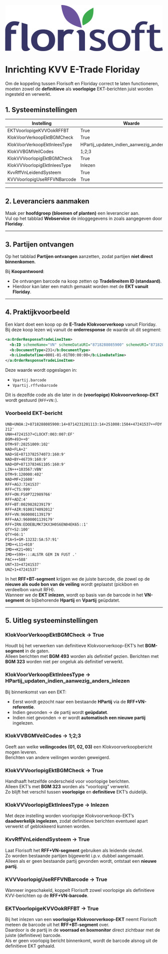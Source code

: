 ![Florisoft logo](https://raw.githubusercontent.com/florisoft/User.Manuals/main/fslogo.png)
# Inrichting KVV E-Trade Floriday

Om de koppeling tussen Florisoft en Floriday correct te laten functioneren, moeten zowel de **definitieve** als **voorlopige** EKT-berichten juist worden ingesteld en verwerkt.

## 1. Systeeminstellingen

| Instelling | Waarde |
|-------------|--------|
| EKTVoorlopigeKVVOokRFFBT | True |
| KlokVoorVerkoopEktBGMCheck | True |
| KlokVoorVerkoopEktInleesType | HPartij_updaten_indien_aanwezig_anders_inlezen |
| KlokVVBGMVeilCodes | 1;2;3 |
| KlokVVVoorlopigEktBGMCheck | True |
| KlokVVVoorlopigEktInleesType | Inlezen |
| KvvRffVnLeidendSysteem | True |
| KVVVoorlopigUseRFFVNBarcode | True |

---

## 2. Leveranciers aanmaken

Maak per **hoofdgroep (bloemen of planten)** een leverancier aan.  
Vul op het tabblad **Webservice** de inloggegevens in zoals aangegeven door **Floriday**.

---

## 3. Partijen ontvangen

Op het tabblad **Partijen ontvangen** aanzetten, zodat partijen **niet direct binnenkomen**.  

Bij **Koopantwoord**:
- De ontvangen barcode na koop zetten op **Tradelineitem ID (standaard)**.  
- Hierdoor kan later een match gemaakt worden met de **EKT vanuit Floriday**.

---

## 4. Praktijkvoorbeeld

Een klant doet een koop op de **E-Trade Klokvoorverkoop** vanuit Floriday.  
Bij deze koop lezen wij vanuit de **orderresponse** de waarde uit dit segment:

```xml
<a:OrderResponseTradeLineItem>
  <b:ID schemeName="VN" schemeDataURI="8718288085900" schemeURI="8718288085900">9600001139179</b:ID>
  <b:DocumentType>231</b:DocumentType>
  <b:LineDateTime>0001-01-01T00:00:00</b:LineDateTime>
</a:OrderResponseTradeLineItem>
```

Deze waarde wordt opgeslagen in:
- `Vpartij.barcode`
- `Vpartij.rffvnbarcode`

Dit is dezelfde code als die later in de **(voorlopige) Klokvoorverkoop-EKT** wordt gestuurd (`RFF+VN:`).

### Voorbeeld EKT-bericht

```edi
UNB+UNOA:2+8718288085900:14+8714231201113:14+251008:1504+47241537++FDY 212'
UNH+47241537+CLOCKT:003:007:EF'
BGM+493++0'
DTM+97:20251009:102'
NAD+FLA+2'
NAD+SE+8713782574073:160:9'
NAD+BY+46739:160:9'
NAD+DP+8713783461105:160:9'
LIN+++103567:VBN'
DTM+9:120000:402'
NAD+MF+21608'
RFF+AGJ:7241537'
RFF+CTS:999'
RFF+ON:FS0P722989766'
RFF+ADZ:4'
RFF+BT:0029828239179'
RFF+AIR:9100174092012'
RFF+VN:9600001139179'
RFF+AAJ:9600001139179'
RFF+IRN:EDOEBLMK72KX3H0S6EN04EK65::1'
QTY+52:100'
QTY+66:1'
PIA+5+GM-13232:SA:57:91'
IMD++L11+010'
IMD++K21+001'
IMD++S99+:::ALSTR GEM IN FUST .'
PAC+++588'
UNT+33+47241537'
UNZ+1+47241537'
```

In het **RFF+BT-segment** krijgen we de juiste barcode, die zowel op de **nieuwe als oude bon van de veiling** wordt geplaatst (pickbon en verdeelbon vanuit RFH).  
Wanneer we de **EKT inlezen**, wordt op basis van de barcode in het **VN-segment** de bijbehorende **Hpartij** en **Vpartij** geüpdatet.

---

## 5. Uitleg systeeminstellingen

### KlokVoorVerkoopEktBGMCheck → True
Houdt bij het verwerken van definitieve Klokvoorverkoop-EKT’s het **BGM-segment** in de gaten.  
Alleen berichten met **BGM 493** worden als definitief gezien. Berichten met **BGM 323** worden niet per ongeluk als definitief verwerkt.

### KlokVoorVerkoopEktInleesType → HPartij_updaten_indien_aanwezig_anders_inlezen
Bij binnenkomst van een EKT:
- Eerst wordt gezocht naar een bestaande **HPartij** via de **RFF+VN-referentie**.  
- Indien gevonden → de partij wordt **geüpdatet**.  
- Indien niet gevonden → er wordt **automatisch een nieuwe partij** ingelezen.

### KlokVVBGMVeilCodes → 1;2;3
Geeft aan welke **veilingcodes (01, 02, 03)** een Klokvoorverkoopbericht mogen leveren.  
Berichten van andere veilingen worden geweigerd.

### KlokVVVoorlopigEktBGMCheck → True
Handhaaft hetzelfde onderscheid voor voorlopige berichten.  
Alleen EKT’s met **BGM 323** worden als “voorlopig” verwerkt.  
Zo blijft het verschil tussen **voorlopige** en **definitieve** EKT’s duidelijk.

### KlokVVVoorlopigEktInleesType → Inlezen
Met deze instelling worden voorlopige Klokvoorverkoop-EKT’s **daadwerkelijk ingelezen**, zodat definitieve berichten eventueel apart verwerkt of geblokkeerd kunnen worden.

### KvvRffVnLeidendSysteem → True
Laat Florisoft het **RFF+VN-segment** gebruiken als leidende sleutel.  
Zo worden bestaande partijen bijgewerkt i.p.v. dubbel aangemaakt.  
Alleen als er geen bestaande partij gevonden wordt, ontstaat een **nieuwe partij**.

### KVVVoorlopigUseRFFVNBarcode → True
Wanneer ingeschakeld, koppelt Florisoft zowel voorlopige als definitieve KVV-berichten op de **RFF+VN-barcode**.

### EKTVoorlopigeKVVOokRFFBT → True
Bij het inlezen van een **voorlopige Klokvoorverkoop-EKT** neemt Florisoft meteen de barcode uit het **RFF+BT-segment** over.  
Daardoor is de partij in de **voorraad en boxmonitor** direct zichtbaar met de juiste (definitieve) barcode.  
Als er geen voorlopig bericht binnenkomt, wordt de barcode alsnog uit de definitieve EKT gehaald.
